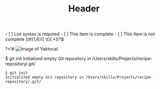 <header>

# Header
  
</header>
- [ ] List syntax is required
- [ ] This item is complete
- [ ] This item is not complete
()#{1,6}([ \t](.*))?$

?<!#
![Image of Yaktocat](https://octodex.github.com/images/yaktocat.png)

$ git init
Initialized empty Git repository in /Users/skills/Projects/recipe-repository/.git/

```
$ git init
Initialized empty Git repository in /Users/skills/Projects/recipe-repository/.git/
```
